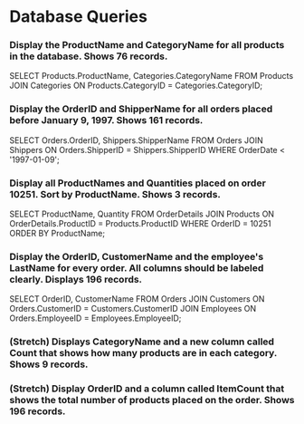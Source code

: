 # Database Queries

### Display the ProductName and CategoryName for all products in the database. Shows 76 records.
SELECT 
	Products.ProductName, 
    Categories.CategoryName 
FROM Products JOIN Categories
ON Products.CategoryID = Categories.CategoryID;

### Display the OrderID and ShipperName for all orders placed before January 9, 1997. Shows 161 records.
SELECT 
	Orders.OrderID,
    Shippers.ShipperName
FROM Orders JOIN Shippers
ON Orders.ShipperID = Shippers.ShipperID
WHERE OrderDate < '1997-01-09';

### Display all ProductNames and Quantities placed on order 10251. Sort by ProductName. Shows 3 records.
SELECT 
	ProductName,
    Quantity
FROM OrderDetails JOIN Products
ON OrderDetails.ProductID = Products.ProductID
WHERE OrderID = 10251
ORDER BY ProductName;

### Display the OrderID, CustomerName and the employee's LastName for every order. All columns should be labeled clearly. Displays 196 records.
SELECT 
	OrderID,
    CustomerName
FROM Orders 
JOIN Customers
ON Orders.CustomerID = Customers.CustomerID
JOIN Employees
ON Orders.EmployeeID = Employees.EmployeeID;

### (Stretch)  Displays CategoryName and a new column called Count that shows how many products are in each category. Shows 9 records.

### (Stretch) Display OrderID and a  column called ItemCount that shows the total number of products placed on the order. Shows 196 records. 